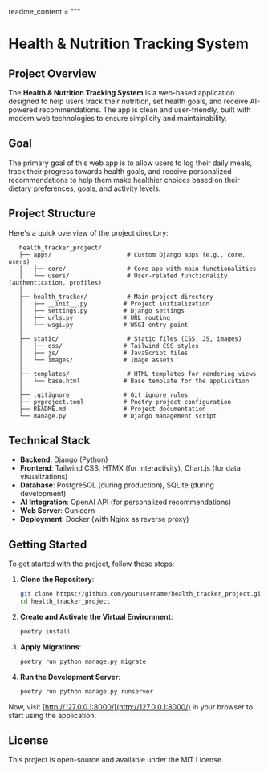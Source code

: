 readme_content = """
# Health & Nutrition Tracking System

## Project Overview
The **Health & Nutrition Tracking System** is a web-based application designed to help users track their nutrition, set health goals, and receive AI-powered recommendations. The app is clean and user-friendly, built with modern web technologies to ensure simplicity and maintainability.

## Goal
The primary goal of this web app is to allow users to log their daily meals, track their progress towards health goals, and receive personalized recommendations to help them make healthier choices based on their dietary preferences, goals, and activity levels.

## Project Structure
Here's a quick overview of the project directory:
```
   health_tracker_project/
   ├── apps/                     # Custom Django apps (e.g., core, users)
   │   ├── core/                 # Core app with main functionalities
   │   └── users/                # User-related functionality (authentication, profiles)
   │
   ├── health_tracker/           # Main project directory
   │   ├── __init__.py          # Project initialization
   │   ├── settings.py          # Django settings
   │   ├── urls.py              # URL routing
   │   └── wsgi.py              # WSGI entry point
   │
   ├── static/                   # Static files (CSS, JS, images)
   │   ├── css/                 # Tailwind CSS styles
   │   ├── js/                  # JavaScript files
   │   └── images/              # Image assets
   │
   ├── templates/                # HTML templates for rendering views
   │   └── base.html            # Base template for the application
   │
   ├── .gitignore               # Git ignore rules
   ├── pyproject.toml           # Poetry project configuration
   ├── README.md                # Project documentation
   └── manage.py                # Django management script
```

## Technical Stack

- **Backend**: Django (Python)
- **Frontend**: Tailwind CSS, HTMX (for interactivity), Chart.js (for data visualizations)
- **Database**: PostgreSQL (during production), SQLite (during development)
- **AI Integration**: OpenAI API (for personalized recommendations)
- **Web Server**: Gunicorn
- **Deployment**: Docker (with Nginx as reverse proxy)

## Getting Started

To get started with the project, follow these steps:

1. **Clone the Repository**:

    ```bash
    git clone https://github.com/yourusername/health_tracker_project.git
    cd health_tracker_project
    ```

2. **Create and Activate the Virtual Environment**:

    ```bash
    poetry install
    ```

3. **Apply Migrations**:

    ```bash
    poetry run python manage.py migrate
    ```

4. **Run the Development Server**:

    ```bash
    poetry run python manage.py runserver
    ```

Now, visit [http://127.0.0.1:8000/](http://127.0.0.1:8000/) in your browser to start using the application.

## License

This project is open-source and available under the MIT License.
